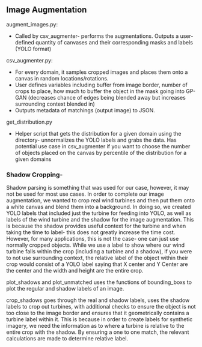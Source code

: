 ## Image Augmentation

augment_images.py: 
* Called by csv_augmenter- performs the augmentations. Outputs a user-defined quantity of canvases and their corresponding masks and labels (YOLO format)

csv_augmenter.py: 
* For every domain, it samples cropped images and places them onto a canvas in random locations/rotations. 
* User defines variables including buffer from image border, number of crops to place, how much to buffer the object in the mask going into GP-GAN (decreases chance of edges being blended away but increases surrounding context blended in)
* Outputs metadata of matchings (output image) to JSON.

get_distribution.py
* Helper script that gets the distribution for a given domain using the directory- unnormalizes the YOLO labels and grabs the data. Has potential use case in csv_augmenter if you want to choose the number of objects placed on the canvas by percentile of the distribution for a given domains

### Shadow Cropping- 

Shadow parsing is something that was used for our case, however, it may not be used for most use cases. In order to complete our image augmentation, we wanted to crop real wind turbines and then put them onto a white canvas and blend them into a background. In doing so, we created YOLO labels that included just the turbine for feeding into YOLO, as well as labels of the wind turbine and the shadow for the image augmentation. This is because the shadow provides useful context for the turbine and when taking the time to label- this does not greatly increase the time cost. However, for many applications, this is not the case- one can just use normally cropped objects. While we use a label to show where our wind turbine falls within the crop (including a turbine and a shadow), if you were to not use surrounding context, the relative label of the object within their crop would consist of a YOLO label saying that X center and Y Center are the center and the width and height are the entire crop.

plot_shadows and plot_unmatched uses the functions of bounding_boxs to plot the regular and shadow labels of an image.

crop_shadows goes through the real and shadow labels, uses the shadow labels to crop out turbines, with additional checks to ensure the object is not too close to the image border and ensures that it geometrically contains a turbine label within it. This is because in order to create labels for synthetic imagery, we need the information as to where a turbine is relative to the entire crop with the shadow. By ensuring a one to one match, the relevant calculations are made to determine relative label. 